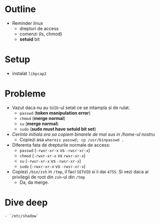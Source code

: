 Outline
=======
* Reminder linux
    - drepturi de access
    - comenzi (ls, chmod)
    - __setuid__ bit

Setup
=====
* instalat `libpcap2`

Probleme
=========
* Vazut daca nu au `SUID`-ul setat ce se intampla si de rulat.
    - `passwd` (__token manipulation error__)
    - `chmod` (__merge normal__)
    - `su` (__merge normal__)
    - `sudo` (__sudo must have setuid bit set__)
* _Cerinta initiala era sa copiem binarele de mai sus in /home-ul nostru_
    - Copiezi asa `whereis passwd; cp /usr/binpasswd .`
* Diferenta fata de drepturile normale de access:
    - `passwd` (`-rwxr-xr-x` vs `-rwsr-xr-x`)
    - `chmod` (`-rwxr-xr-x` vs `rwxr-xr-x`)
    - `su` (`-rwxr-xr-x` vs `-rwsr-xr-x`)
    - `sudo` (`-rwxr-xr-x` vs `-rwsr-xr-x`)
* Copiezi `/bin/zsh` in `/tmp`, il faci `SETUID` si ii dai `4755`. Si vezi daca ai privilegii de root din `zsh`-ul din `/tmp`
    - Da, da merge.

Dive deep
==========
    - `/etc/shadow`
